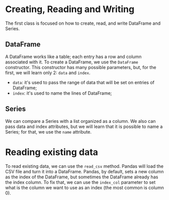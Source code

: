 # Creating, Reading and Writing
The first class is focused on how to create, read, and write DataFrame and Series.

## DataFrame
A DataFrame works like a table; each entry has a row and column associated with it.
To create a DataFrame, we use the `DataFrame` constructor. This constructor has many possible 
parameters, but, for the first, we will learn only 2: `data` and `index`.
- `data`: it's used to pass the range of data that will be set on entries of DataFrame;
- `index`: it's used to name the lines of DataFrame;

## Series
We can compare a Series with a list organized as a column. We also can pass data and index 
attributes, but we will learn that it is possible to name a Series; for that, we use 
the `name` attribute.

# Reading existing data
To read existing data, we can use the `read_csv` method. Pandas will load the CSV file and 
turn it into a DataFrame. Pandas, by default, sets a new column as the index of the DataFrame, 
but sometimes the DataFrame already has the index column. To fix that, we can use the `index_col` 
parameter to set what is the column we want to use as an index (the most common is column 0).